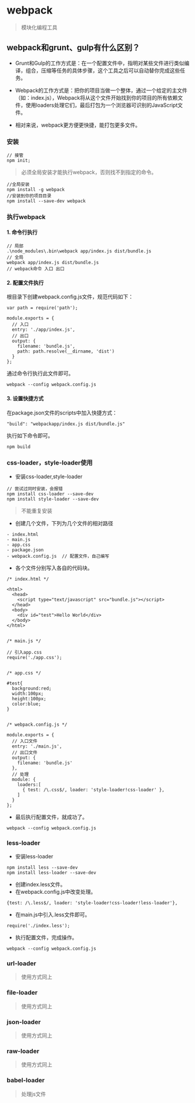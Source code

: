 # webpack

> 模块化编程工具

## webpack和grunt、gulp有什么区别？

* Grunt和Gulp的工作方式是：在一个配置文件中，指明对某些文件进行类似编译，组合，压缩等任务的具体步骤，这个工具之后可以自动替你完成这些任务。

* Webpack的工作方式是：把你的项目当做一个整体，通过一个给定的主文件（如：index.js），Webpack将从这个文件开始找到你的项目的所有依赖文件，使用loaders处理它们，最后打包为一个浏览器可识别的JavaScript文件。

* 相对来说，webpack更方便更快捷，能打包更多文件。

### 安装

```
// 接管
npm init;
```

> 必须全局安装才能执行webpack，否则找不到指定的命令。

```
//全局安装
npm install -g webpack
//安装到你的项目目录
npm install --save-dev webpack
```

### 执行webpack

#### 1. 命令行执行

```
// 局部
.\node_modules\.bin\webpack app/index.js dist/bundle.js
// 全局
webpack app/index.js dist/bundle.js
// webpack命令 入口 出口
```

#### 2. 配置文件执行

根目录下创建webpack.config.js文件，规范代码如下：

```
var path = require('path');

module.exports = {
  // 入口
  entry: './app/index.js',
  // 出口
  output: {
    filename: 'bundle.js',
    path: path.resolve(__dirname, 'dist')
  }
};
```

通过命令行执行此文件即可。

```
webpack --config webpack.config.js
```

#### 3. 设置快捷方式

在package.json文件的scripts中加入快捷方式：

```
"build": "webpackapp/index.js dist/bundle.js"
```

执行如下命令即可。

```
npm build
```

### css-loader，style-loader使用

* 安装css-loader,style-loader

```
// 尝试过同时安装，会报错
npm install css-loader --save-dev
npm install style-loader --save-dev
```

> 不能重复安装

* 创建几个文件，下列为几个文件的相对路径

```
- index.html
- main.js
- app.css
- package.json
- webpack.config.js  // 配置文件，自己编写
```

* 各个文件分别写入各自的代码块。

```
/* index.html */

<html>
  <head>
    <script type="text/javascript" src="bundle.js"></script>
  </head>
  <body>
    <div id="test">Hello World</div>
  </body>
</html>


/* main.js */

// 引入app.css
require('./app.css');


/* app.css */

#test{
  background:red;
  width:100px;
  height:100px;
  color:blue;
}


/* webpack.config.js */

module.exports = {
  // 入口文件
  entry: './main.js',
  // 出口文件
  output: {
    filename: 'bundle.js'
  },
  // 处理
  module: {
    loaders:[
      { test: /\.css$/, loader: 'style-loader!css-loader' },
    ]
  }
};
```

* 最后执行配置文件，就成功了。

```
webpack --config webpack.config.js
```

### less-loader

* 安装less-loader

```
npm install less --save-dev
npm install less-loader --save-dev
```

* 创建index.less文件。
* 在webpack.config.js中改变处理。

```
{test: /\.less$/, loader: 'style-loader!css-loader!less-loader'},
```

* 在main.js中引入.less文件即可。

```
require('./index.less');
```

* 执行配置文件，完成操作。

```
webpack --config webpack.config.js
```

### url-loader

> 使用方式同上

### file-loader

> 使用方式同上

### json-loader

> 使用方式同上

### raw-loader

> 使用方式同上

### babel-loader

> 处理js文件



